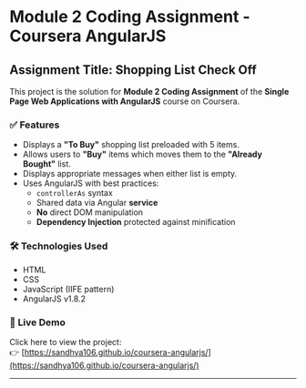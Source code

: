 
# Module 2 Coding Assignment - Coursera AngularJS

## Assignment Title: Shopping List Check Off

This project is the solution for **Module 2 Coding Assignment** of the **Single Page Web Applications with AngularJS** course on Coursera.

### ✅ Features
- Displays a **"To Buy"** shopping list preloaded with 5 items.
- Allows users to **"Buy"** items which moves them to the **"Already Bought"** list.
- Displays appropriate messages when either list is empty.
- Uses AngularJS with best practices:
  - `controllerAs` syntax
  - Shared data via Angular **service**
  - **No** direct DOM manipulation
  - **Dependency Injection** protected against minification

### 🛠 Technologies Used
- HTML
- CSS
- JavaScript (IIFE pattern)
- AngularJS v1.8.2

### 🔗 Live Demo
Click here to view the project:  
👉 [https://sandhya106.github.io/coursera-angularjs/](https://sandhya106.github.io/coursera-angularjs/)

---

